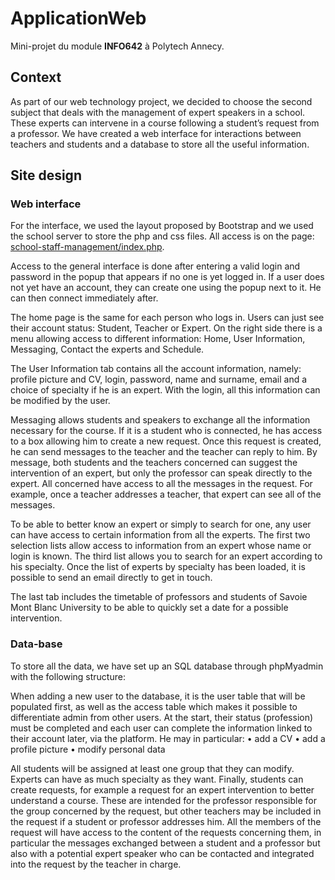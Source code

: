 # ApplicationWeb
Mini-projet du module <b>INFO642</b> à Polytech Annecy.

## Context
As part of our web technology project, we decided to choose the second subject that deals with the management of expert speakers in a school. These experts can intervene in a course following a student’s request from a professor.
We have created a web interface for interactions between teachers and students and a database to store all the useful information.


## Site design

### Web interface

For the interface, we used the layout proposed by Bootstrap and we used the school server to store the php and css files. All access is on the page: <a href="http://tp-epu.univ-savoie.fr/~mathieu9/school-staff-management/index.php">school-staff-management/index.php</a>.


Access to the general interface is done after entering a valid login and password in the popup that appears if no one is yet logged in. If a user does not yet have an account, they can create one using the popup next to it. He can then connect immediately after.

The home page is the same for each person who logs in. Users can just see their account status: Student, Teacher or Expert. On the right side there is a menu allowing access to different information: Home, User Information, Messaging, Contact the experts and Schedule.

The User Information tab contains all the account information, namely: profile picture and CV, login, password, name and surname, email and a choice of specialty if he is an expert. With the login, all this information can be modified by the user.

Messaging allows students and speakers to exchange all the information necessary for the course. If it is a student who is connected, he has access to a box allowing him to create a new request. Once this request is created, he can send messages to the teacher and the teacher can reply to him. By message, both students and the teachers concerned can suggest the intervention of an expert, but only the professor can speak directly to the expert. All concerned have access to all the messages in the request. For example, once a teacher addresses a teacher, that expert can see all of the messages.

To be able to better know an expert or simply to search for one, any user can have access to certain information from all the experts. The first two selection lists allow access to information from an expert whose name or login is known. The third list allows you to search for an expert according to his specialty. Once the list of experts by specialty has been loaded, it is possible to send an email directly to get in touch.

The last tab includes the timetable of professors and students of Savoie Mont Blanc University to be able to quickly set a date for a possible intervention.

### Data-base

To store all the data, we have set up an SQL database through phpMyadmin with the following structure:

When adding a new user to the database, it is the user table that will be populated first, as well as the access table which makes it possible to differentiate admin from other users. At the start, their status (profession) must be completed and each user can complete the information linked to their account later, via the platform. He may in particular:
• add a CV
• add a profile picture
• modify personal data

All students will be assigned at least one group that they can modify. Experts can have as much specialty as they want. Finally, students can create requests, for example a request for an expert intervention to better understand a course. These are intended for the professor responsible for the group concerned by the request, but other teachers may be included in the request if a student or professor addresses him. All the members of the request will have access to the content of the requests concerning them, in particular the messages exchanged between a student and a professor but also with a potential expert speaker who can be contacted and integrated into the request by the teacher in charge.

